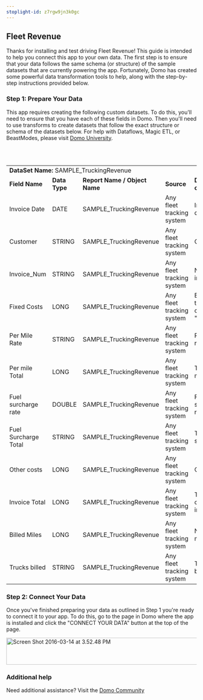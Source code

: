 ```yaml
---
stoplight-id: z7rgw9jn3k0gc
---
```


<div class="col-md-12 content-panel">
                <h2>Fleet Revenue</h2>
                <p></p><p>Thanks for installing and test driving <span id="title">Fleet Revenue</span>! This guide is intended to help you connect this app to your own data. The first step is to ensure that your data follows the same schema (or structure) of the sample datasets that are currently powering the app. Fortunately, Domo has created some powerful data transformation tools to help, along with the step-by-step instructions provided below.</p><div class="doc-row" id="Step%201:%20Identify%20Required%20Data%20Fields"><h3 class="doc-row-title">Step 1: Prepare Your Data</h3><div class="small-pad-bottom"><p>This app requires creating the following custom datasets. To do this, you'll need to ensure that you have each of these fields in Domo. Then you'll need to use transforms to create datasets that follow the exact structure or schema of the datasets below. For help with Dataflows, Magic ETL, or BeastModes, please visit <a href="https://university.domo.com/" target="_blank">Domo University</a>.</p></div>
                <br><br>
                <div id="custom-data-container"><table id="SAMPLE_TruckingRevenue"><tbody><tr><td colspan="6"><strong>DataSet Name:</strong> <span class="value">SAMPLE_TruckingRevenue</span></td></tr><!--tr>    <td colspan="6"></td></tr--><tr><td><strong>Field Name</strong></td><td><strong>Data Type</strong></td><td><strong>Report Name / Object Name</strong></td><td><strong>Source </strong></td><td colspan="2"><strong>Description of Field</strong></td></tr><tr><td>Invoice Date</td><td>DATE</td><td>SAMPLE_TruckingRevenue</td><td>Any fleet tracking system</td><td colspan="2">Invoice date</td></tr><tr><td>Customer</td><td>STRING</td><td>SAMPLE_TruckingRevenue</td><td>Any fleet tracking system</td><td colspan="2">Customer </td></tr><tr><td>Invoice_Num</td><td>STRING</td><td>SAMPLE_TruckingRevenue</td><td>Any fleet tracking system</td><td colspan="2">Number of invoices</td></tr><tr><td>Fixed Costs</td><td>LONG</td><td>SAMPLE_TruckingRevenue</td><td>Any fleet tracking system</td><td colspan="2">Expenses that are counted as "fixed"</td></tr><tr><td>Per Mile Rate</td><td>STRING</td><td>SAMPLE_TruckingRevenue</td><td>Any fleet tracking system</td><td colspan="2">Per mile rate</td></tr><tr><td>Per mile Total</td><td>LONG</td><td>SAMPLE_TruckingRevenue</td><td>Any fleet tracking system</td><td colspan="2">Total per mile</td></tr><tr><td>Fuel surcharge rate</td><td>DOUBLE</td><td>SAMPLE_TruckingRevenue</td><td>Any fleet tracking system</td><td colspan="2">Fuel surcharge rate</td></tr><tr><td>Fuel Surcharge Total</td><td>STRING</td><td>SAMPLE_TruckingRevenue</td><td>Any fleet tracking system</td><td colspan="2">Total of fuel surcharge</td></tr><tr><td>Other costs</td><td>LONG</td><td>SAMPLE_TruckingRevenue</td><td>Any fleet tracking system</td><td colspan="2">Other costs</td></tr><tr><td>Invoice Total</td><td>LONG</td><td>SAMPLE_TruckingRevenue</td><td>Any fleet tracking system</td><td colspan="2">Total value of invoice(s)</td></tr><tr><td>Billed Miles</td><td>LONG</td><td>SAMPLE_TruckingRevenue</td><td>Any fleet tracking system</td><td colspan="2">Number of miles billed</td></tr><tr><td>Trucks billed</td><td>STRING</td><td>SAMPLE_TruckingRevenue</td><td>Any fleet tracking system</td><td colspan="2">Trucks billed</td></tr></tbody></table><div class="doc-row medium-pad-top">
                <h3 class="doc-row-title">Step 2: Connect Your Data</h3>
                <div class="small-pad-bottom">
                    <p>Once you've finished preparing your data as outlined in Step 1 you're ready to connect it to your app. To do this, go to the page in Domo where the app is installed and click the "CONNECT YOUR DATA" button at the top of the page.</p>
                    <p class="small-pad">
                    <img class="alignnone size-full wp-image-1207" src="https://s3.amazonaws.com/development.domo.com/wp-content/uploads/2016/03/14155707/Screen-Shot-2016-03-14-at-3.52.48-PM1.png" alt="Screen Shot 2016-03-14 at 3.52.48 PM" width="1158" height="71">
                    </p>
                    <div id="ooyalaplayer-IyYTc1MjE61NwLdtrxXvZuhH-dSGbWnR" class="ooyalaplayer"></div>
                    <script>
                        OO.ready(function() {
                            OO.Player.create("ooyalaplayer-IyYTc1MjE61NwLdtrxXvZuhH-dSGbWnR", "IyYTc1MjE61NwLdtrxXvZuhH-dSGbWnR", {
                                height: 380
                            });
                        });
                    </script>
                </div>
                <h3 class="doc-row-title">Additional help</h3>
                <div class="small-pad-bottom">
                    <p>Need additional assistance? Visit the <a href="https://dojo.domo.com">Domo Community</a></p>
                </div>
            </div></div></div><p></p>            </div>
